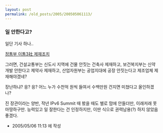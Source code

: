 ```yaml
---
layout: post
permalink: /old_posts/2005/200505061113/
---
```


### 일 안한다고?

일단 기사 하나..

<a href="http://inews.mk.co.kr/CMS/economy/all/ind/fin1/6607457_3442.php">정통부 이통3社 제재조치</a>

그러면,
건설교통부는 신도시 지역에 건물 안짓는 건축사 제재하고,
보건복지부는 신약 개발 안한다고 제약사 제재하고,
산업자원부는 공업지대에 공장 안짓는다고 제조업체 제재해야겠네?

장난하냐? 응? 응?
어느 누가 수천억 원씩 들여서 수백만원 건지면 미쳤다고 올인하겠나?

진 장관이라는 양반, 작년 IPv6 Summit 때 봤을 때도 별로 맘에 안들더만, 이래저래 못마땅하구만.
능력있고 일 잘한다는 건 인정하지만, 이딴 식으로 권력남용(?) 하지 않았음 좋겠다.




- 2005/05/06 11:13 에 작성